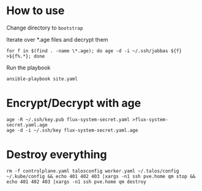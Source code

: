 # How to use

Change directory to `bootstrap`

Iterate over *.age files and decrypt them

    for f in $(find . -name \*.age); do age -d -i ~/.ssh/jabbas ${f} >${f%.*}; done

Run the playbook

    ansible-playbook site.yaml

# Encrypt/Decrypt with age

    age -R ~/.ssh/key.pub flux-system-secret.yaml >flux-system-secret.yaml.age
    age -d -i ~/.ssh/key flux-system-secret.yaml.age

# Destroy everything

    rm -f controlplane.yaml talosconfig worker.yaml ~/.talos/config ~/.kube/config && echo 401 402 403 |xargs -n1 ssh pve.home qm stop && echo 401 402 403 |xargs -n1 ssh pve.home qm destroy

